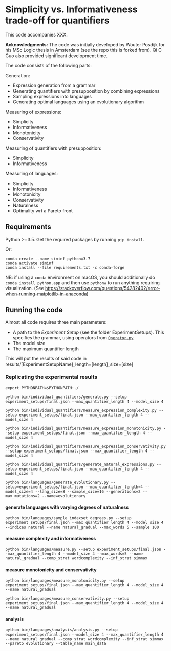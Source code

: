 
# Simplicity vs. Informativeness trade-off for quantifiers

This code accompanies XXX.  

**Acknowledgments:** The code was initially developed by Wouter Posdijk for his MSc Logic thesis in Amsterdam (see the repo this is forked from).  Qi C Guo also provided significant development time.

The code consists of the following parts:

Generation:

- Expression generation from a grammar
- Generating quantifiers with presupposition by combining expressions
- Sampling expressions into languages
- Generating optimal languages using an evolutionary algorithm

Measuring of expressions:

- Simplicity
- Informativeness
- Monotonicity
- Conservativity

Measuring of quantifiers with presupposition:

- Simplicity
- Informativeness

Measuring of languages:

- Simplicity
- Informativeness
- Monotonicity
- Conservativity
- Naturalness
- Optimality wrt a Pareto front


## Requirements

Python >=3.5. Get the required packages by running `pip install`.

Or: 
```
conda create --name siminf python=3.7
conda activate siminf
conda install --file requirements.txt -c conda-forge
```

NB: if using a `conda` environment on macOS, you should additionally do `conda install python.app` and then use `pythonw` to run anything requiring visualization.  (See https://stackoverflow.com/questions/54282402/error-when-running-matplotlib-in-anaconda)


## Running the code

Almost all code requires three main parameters:

- A path to the _Experiment Setup_ (see the folder ExperimentSetups). This specifies the grammar, using operators from [`Operator.py`](Code/Operator.py)
- The model size
- The maximum quantifier length

This will put the results of said code in results/[ExperimentSetupName]\_length=[length]\_size=[size]

### Replicating the experimental results

`export PYTHONPATH=$PYTHONPATH:./`

`python bin/individual_quantifiers/generate.py --setup experiment_setups/final.json --max_quantifier_length 4 --model_size 4`

`python bin/individual_quantifiers/measure_expression_complexity.py --setup experiment_setups/final.json --max_quantifier_length 4 --model_size 4`

`python bin/individual_quantifiers/measure_expression_monotonicity.py --setup experiment_setups/final.json --max_quantifier_length 4 --model_size 4`

`python bin/individual_quantifiers/measure_expression_conservativity.py --setup experiment_setups/final.json --max_quantifier_length 4 --model_size 4`


`python bin/individual_quantifiers/generate_natural_expressions.py --setup experiment_setups/final.json --max_quantifier_length 4 --model_size 4  `


`python bin/languages/generate_evolutionary.py --setup=experiment_setups/final.json --max_quantifier_length=4 --model_size=4 --lang_size=8 --sample_size=16 --generations=2 --max_mutations=2 --name=evolutionary`


#### generate languages with varying degrees of naturalness

`python bin/languages/sample_indexset_degrees.py --setup experiment_setups/final.json --max_quantifier_length 4 --model_size 4 --indices natural --name natural_gradual --max_words 5 --sample 100`

#### measure complexity and informativeness

`python bin/languages/measure.py --setup experiment_setups/final.json --max_quantifier_length 4 --model_size 4 --max_words=5 --name natural_gradual --comp_strat wordcomplexity --inf_strat simmax`

#### measure monotonicity and conservativity

`python bin/languages/measure_monotonicity.py --setup experiment_setups/final.json --max_quantifier_length 4 --model_size 4 --name natural_gradual`

`python bin/languages/measure_conservativity.py --setup experiment_setups/final.json --max_quantifier_length 4 --model_size 4 --name natural_gradual`


#### analysis

`python bin/languages/analysis/analysis.py --setup experiment_setups/final.json --model_size 4 --max_quantifier_length 4 --name natural_gradual --comp_strat wordcomplexity --inf_strat simmax --pareto evolutionary --table_name main_data`